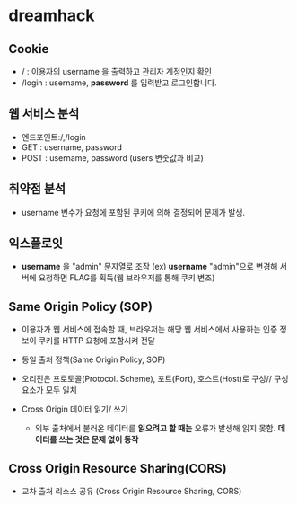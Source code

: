 # dreamhack

## Cookie
- / : 이용자의 username 을 출력하고 관리자 계정인지 확인
- /login : username, **password** 를 입력받고 로그인합니다.

## 웹 서비스 분석
- 엔드포인트:/,/login
- GET : username, password
- POST : username, password (users 변숫값과 비교)

## 취약점 분석
- username 변수가 요청에 포함된 쿠키에 의해 결정되어 문제가 발생.

## 익스플로잇
- **username** 을 "admin" 문자열로 조작 (ex) **username** "admin"으로 변경해 서버에 요청하면 FLAG를 획득(웹 브라우저를 통해 쿠키 변조)

## Same Origin Policy (SOP)
- 이용자가 웹 서비스에 접속할 때, 브라우저는 해당 웹 서비스에서 사용하는 인증 정보이 쿠키를 HTTP 요청에 포함시켜 전달
- 동일 출처 정책(Same Origin Policy, SOP)

- 오리진은 프로토콜(Protocol. Scheme), 포트(Port), 호스트(Host)로 구성// 구성 요소가 모두 일치

- Cross Origin 데이터 읽기/ 쓰기
    - 외부 출처에서 불러온 데이터를 **읽으려고 할 때는** 오류가 발생해 읽지 못함. **데이터를 쓰는 것은 문제 없이 동작**

## Cross Origin Resource Sharing(CORS)
- 교차 출처 리소스 공유 (Cross Origin Resource Sharing, CORS)